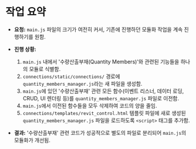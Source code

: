 # 작업 요약

- **요청:** `main.js` 파일의 크기가 여전히 커서, 기존에 진행하던 모듈화 작업을 계속 진행하기를 원함.

- **진행 상황:**
    1. `main.js` 내에서 '수량산출부재(Quantity Members)'와 관련된 기능들을 하나의 모듈로 식별함.
    2. `connections/static/connections/` 경로에 `quantity_members_manager.js`라는 새 파일을 생성함.
    3. `main.js`에 있던 '수량산출부재' 관련 모든 함수(이벤트 리스너, 데이터 로딩, CRUD, UI 렌더링 등)를 `quantity_members_manager.js` 파일로 이전함.
    4. `main.js`에서 이전된 함수들을 모두 삭제하여 코드의 양을 줄임.
    5. `connections/templates/revit_control.html` 템플릿 파일에 새로 생성된 `quantity_members_manager.js` 파일을 로드하도록 `<script>` 태그를 추가함.

- **결과:** '수량산출부재' 관련 코드가 성공적으로 별도의 파일로 분리되어 `main.js`의 모듈화가 개선됨.